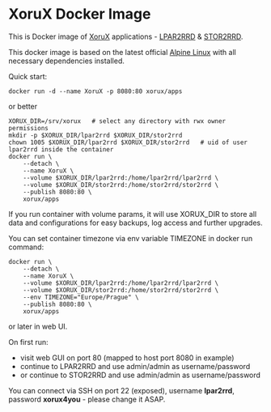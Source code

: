 # XoruX Docker Image
This is Docker image of [XoruX](https://www.xorux.com) applications - [LPAR2RRD](http://www.lpar2rrd.com) & [STOR2RRD](http://www.stor2rrd.com).

This docker image is based on the latest official [Alpine Linux](https://hub.docker.com/_/alpine) with all necessary dependencies installed.

Quick start:

    docker run -d --name XoruX -p 8080:80 xorux/apps

or better 

    XORUX_DIR=/srv/xorux   # select any directory with rwx owner permissions
    mkdir -p $XORUX_DIR/lpar2rrd $XORUX_DIR/stor2rrd
    chown 1005 $XORUX_DIR/lpar2rrd $XORUX_DIR/stor2rrd   # uid of user lpar2rrd inside the container 
    docker run \
        --detach \
        --name XoruX \
        --volume $XORUX_DIR/lpar2rrd:/home/lpar2rrd/lpar2rrd \
        --volume $XORUX_DIR/stor2rrd:/home/stor2rrd/stor2rrd \
        --publish 8080:80 \
        xorux/apps

If you run container with volume params, it will use XORUX_DIR to store all data and configurations for easy backups, log access and further upgrades.

You can set container timezone via env variable TIMEZONE in docker run command:

    docker run \
        --detach \
        --name XoruX \
        --volume $XORUX_DIR/lpar2rrd:/home/lpar2rrd/lpar2rrd \
        --volume $XORUX_DIR/stor2rrd:/home/stor2rrd/stor2rrd \
        --env TIMEZONE="Europe/Prague" \
        --publish 8080:80 \
        xorux/apps

or later in web UI.

On first run:

- visit web GUI on port 80 (mapped to host port 8080 in example)
- continue to LPAR2RRD and use admin/admin as username/password
- or continue to STOR2RRD and use admin/admin as username/password

You can connect via SSH on port 22 (exposed), username **lpar2rrd**, password **xorux4you** - please change it ASAP.
